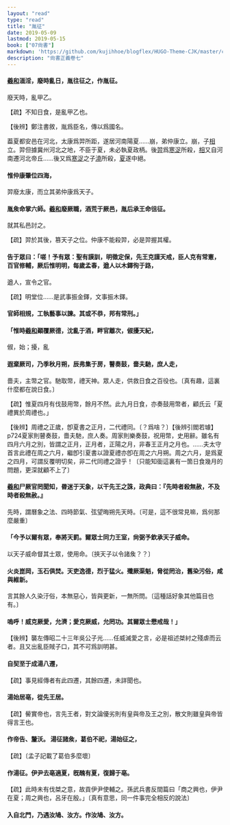 ```yaml
---
layout: "read"
type: "read"
title: "胤征"
date: 2019-05-09
lastmod: 2019-05-15
book: ["07尙書"]
markdown: 'https://github.com/kujihhoe/blogflex/HUGO-Theme-CJK/master/content/read/07-尙書/009-胤征.md'
description: "尙書正義卷七"
---
```


#### <u>羲</u><u>和</u>湎淫，廢時亂日，胤往征之，作<v>胤征</v>。

廢天時，亂甲乙。

【疏】不知日食，是亂甲乙也。

【後辨】鄭注<v>書敘</v>，胤爲臣名，傳以爲國名。

葢夏都安邑在河北，太康爲羿所距，遂居河南陽夏……崩，弟仲康立。崩，子<u>相</u>立。羿但據冀州河北之地，不臣于夏，未必執夏政柄。後<u>羿</u>爲<u>寒浞</u>所殺，<u>相</u>又自河南遷河北帝丘……後又爲<u>寒浞</u>之子<u>澆</u>所殺，<u>夏</u>遂中絕。

#### 惟仲康肇位四海，

羿廢太康，而立其弟仲康爲天子。

#### 胤矦命掌六師。<u>羲</u><u>和</u>廢厥職，酒荒于厥邑，胤后承王命徂征。

就其私邑討之。

【疏】羿於其後，篡天子之位。仲康不能殺羿，必是羿握其權。

#### 告于眾曰：「嗟！予有眾：聖有謨訓，明徵定保，先王克謹天戒，臣人克有常憲，百官修輔，厥后惟明明，每歲孟春，遒人以木鐸徇于路，

遒人，宣令之官。

【疏】明堂位……是武事振金鐸，文事振木鐸。

#### 官師相規，工執藝事以諫。其或不恭，邦有常刑。」

#### 「惟時<u>羲</u><u>和</u>顚覆厥德，沈亂于酒，畔官離次，俶擾天紀，

俶，始；擾，亂

#### 遐棄厥司，乃季秋月朔，辰弗集于房，瞽奏鼓，嗇夫馳，庶人走，

嗇夫，主幣之官。馳取幣，禮天神。眾人走，供救日食之百役也。〔真有趣，這裏什麼都在說日食。〕

【疏】惟夏四月有伐鼓用幣，餘月不然。此九月日食，亦奏鼓用幣者，顧氏云「夏禮異於周禮也。」

【後辨】<v>周禮</v>之正歲，卽<v>夏書</v>之正月，二代禮同。〔？爲啥？〕【後辨引閻若璩】p724夏家則瞽奏鼓，嗇夫馳，庶人奏。周家則樂奏鼓，祝用幣，史用辭。雖名有四月六月之別，皆謂之正月，正月者，正陽之月，非春王正月之月也。……夫太守首言此禮在周之六月，繼卽引<v>夏書</v>以證夏禮亦卽在周之六月朔。周之六月，是爲夏之四月，可謂反覆明切矣，非二代同禮之證乎！〔只能知衟這裏有一箇日食幾月的問題，更深就顧不上了〕

#### <u>羲</u><u>和</u>尸厥官罔聞知，昬迷于天象，以干先王之誅，<v>政典</v>曰：『先時者殺無赦，不及時者殺無赦。』

先時，謂曆象之法、四時節氣、弦望晦朔先天時。〔可是，這不很常見嘛，爲何那麼嚴重〕

#### 「今予以爾有眾，奉將天罰。爾眾士同力王室，尙弼予欽承天子威命。

以天子威命督其士眾，使用命。〔挾天子以令諸矦？？〕

#### 火炎崑岡，玉石俱焚。天吏逸德，烈于猛火。殲厥渠魁，脅從罔治，舊染污俗，咸與維新。

言其餘人久染汙俗，本無惡心，皆與更新，一無所問。〔這種話好象其他篇目也有。〕

#### 嗚呼！威克厥愛，允濟；愛克厥威，允罔功。其爾眾士懋戒哉！」

【後辨】襲<v>左傳</v>昭二十三年吳公子光……任威滅愛之言，必是祖述桀紂之殘虐而云者。且又出亂臣賊子口，其不可爲訓明甚。

#### 自契至于成湯八遷，

【疏】事見經傳者有此四遷，其餘四遷，未詳聞也。

#### 湯始居亳，從先王居。

【疏】嚳實帝也，言先王者，對文論優劣則有皇與帝及王之別，散文則雖皇與帝皆得言王也。

#### 作<v>帝告</v>、<v>釐沃</v>。	湯征諸矦，葛伯不祀，湯始征之，

【疏】〔孟子記載了葛伯多麼壞〕

#### 作<v>湯征</v>。伊尹去亳適夏，旣醜有夏，復歸于亳。

【疏】此時未有伐桀之意，故貢伊尹使輔之。<v>孫武兵書</v><v>反間篇</v>曰「商之興也，伊尹在夏；周之興也，呂牙在殷。」〔真有意思，同一件事完全相反的說法〕

#### 入自北門，乃遇汝鳩、汝方。作<v>汝鳩</v>、<v>汝方</v>。
